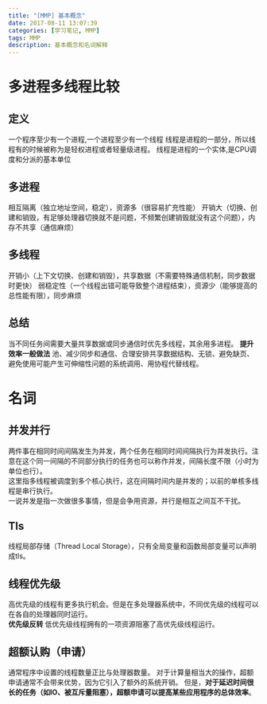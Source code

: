 ```yaml
---
title: "[MMP] 基本概念"
date: 2017-08-11 13:07:39
categories: [学习笔记, MMP]  
tags: MMP
description: 基本概念和名词解释
---
```

# 多进程多线程比较  
## 定义
一个程序至少有一个进程,一个进程至少有一个线程
线程是进程的一部分，所以线程有的时候被称为是轻权进程或者轻量级进程。
线程是进程的一个实体,是CPU调度和分派的基本单位

## 多进程  
相互隔离（独立地址空间，稳定），资源多（很容易扩充性能）
开销大（切换、创建和销毁，有足够处理器切换就不是问题，不频繁创建销毁就没有这个问题），内存不共享（通信麻烦）

## 多线程  
开销小（上下文切换、创建和销毁），共享数据（不需要特殊通信机制，同步数据时更快）
弱稳定性（一个线程出错可能导致整个进程结束），资源少（能够提高的总性能有限），同步麻烦

## 总结
当不同任务间需要大量共享数据或同步通信时优先多线程，其余用多进程。
**提升效率一般做法**
池、减少同步和通信、合理安排共享数据结构、无锁、避免缺页、避免使用可能产生可伸缩性问题的系统调用、用协程代替线程。  

# 名词
## 并发并行
两件事在相同时间间隔发生为并发，两个任务在相同时间间隔执行为并发执行。注意在这个同一间隔的不同部分执行的任务也可以称作并发，间隔长度不限（小时为单位也行）。  
这里指多线程被调度到多个核心执行，这在间隔时间内是并发的；以前的单核多线程是串行执行。  
一说并发是指一次做很多事情，但是会争用资源，并行是相互之间互不干扰。

## Tls
线程局部存储（Thread Local Storage），只有全局变量和函数局部变量可以声明成tls。
## 线程优先级
高优先级的线程有更多执行机会。但是在多处理器系统中，不同优先级的线程可以在各自的处理器同时运行。  
**优先级反转**
低优先级线程拥有的一项资源阻塞了高优先级线程运行。  
## 超额认购（申请）
通常程序中设置的线程数量正比与处理器数量。
对于计算量相当大的操作，超额申请通常不会带来优势，因为它引入了额外的系统开销。
但是，**对于延迟时间很长的任务（如IO、被互斥量阻塞），超额申请可以提高某些应用程序的总体效率**。
